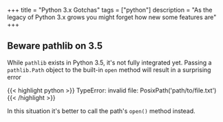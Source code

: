 +++
title = "Python 3.x Gotchas"
tags = ["python"]
description = "As the legacy of Python 3.x grows you might forget how new some features are"
+++

## Beware pathlib on 3.5

While `pathlib` exists in Python 3.5, it's not fully integrated yet. Passing a
`pathlib.Path` object to the built-in `open` method will result in a surprising error

{{< highlight python >}}
TypeError: invalid file: PosixPath('path/to/file.txt')
{{< /highlight >}}

In this situation it's better to call the path's `open()` method instead.
